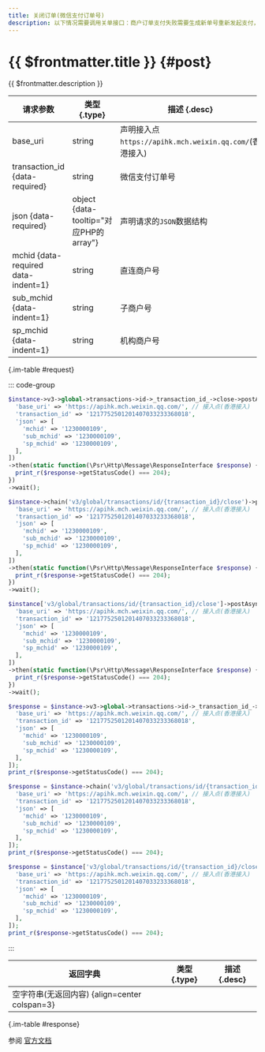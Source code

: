 ```yaml
---
title: 关闭订单(微信支付订单号)
description: 以下情况需要调用关单接口：商户订单支付失败需要生成新单号重新发起支付，要对原订单号调用关单，避免重复支付；系统下单后，用户支付超时，系统退出不再受理，避免用户继续，请调用关单接口。
---
```


# {{ $frontmatter.title }} {#post}

{{ $frontmatter.description }}

| 请求参数 | 类型 {.type} | 描述 {.desc}
| --- | --- | ---
| base_uri | string | 声明接入点`https://apihk.mch.weixin.qq.com/`(香港接入)
| transaction_id {data-required} | string | 微信支付订单号
| json {data-required} | object {data-tooltip="对应PHP的array"} | 声明请求的`JSON`数据结构
| mchid {data-required data-indent=1} | string | 直连商户号
| sub_mchid {data-indent=1} | string | 子商户号
| sp_mchid {data-indent=1} | string | 机构商户号

{.im-table #request}

::: code-group

```php [异步纯链式]
$instance->v3->global->transactions->id->_transaction_id_->close->postAsync([
  'base_uri' => 'https://apihk.mch.weixin.qq.com/', // 接入点(香港接入)
  'transaction_id' => '1217752501201407033233368018',
  'json' => [
    'mchid' => '1230000109',
    'sub_mchid' => '1230000109',
    'sp_mchid' => '1230000109',
  ],
])
->then(static function(\Psr\Http\Message\ResponseInterface $response) {
  print_r($response->getStatusCode() === 204);
})
->wait();
```

```php [异步声明式]
$instance->chain('v3/global/transactions/id/{transaction_id}/close')->postAsync([
  'base_uri' => 'https://apihk.mch.weixin.qq.com/', // 接入点(香港接入)
  'transaction_id' => '1217752501201407033233368018',
  'json' => [
    'mchid' => '1230000109',
    'sub_mchid' => '1230000109',
    'sp_mchid' => '1230000109',
  ],
])
->then(static function(\Psr\Http\Message\ResponseInterface $response) {
  print_r($response->getStatusCode() === 204);
})
->wait();
```

```php [异步属性式]
$instance['v3/global/transactions/id/{transaction_id}/close']->postAsync([
  'base_uri' => 'https://apihk.mch.weixin.qq.com/', // 接入点(香港接入)
  'transaction_id' => '1217752501201407033233368018',
  'json' => [
    'mchid' => '1230000109',
    'sub_mchid' => '1230000109',
    'sp_mchid' => '1230000109',
  ],
])
->then(static function(\Psr\Http\Message\ResponseInterface $response) {
  print_r($response->getStatusCode() === 204);
})
->wait();
```

```php [同步纯链式]
$response = $instance->v3->global->transactions->id->_transaction_id_->close->post([
  'base_uri' => 'https://apihk.mch.weixin.qq.com/', // 接入点(香港接入)
  'transaction_id' => '1217752501201407033233368018',
  'json' => [
    'mchid' => '1230000109',
    'sub_mchid' => '1230000109',
    'sp_mchid' => '1230000109',
  ],
]);
print_r($response->getStatusCode() === 204);
```

```php [同步声明式]
$response = $instance->chain('v3/global/transactions/id/{transaction_id}/close')->post([
  'base_uri' => 'https://apihk.mch.weixin.qq.com/', // 接入点(香港接入)
  'transaction_id' => '1217752501201407033233368018',
  'json' => [
    'mchid' => '1230000109',
    'sub_mchid' => '1230000109',
    'sp_mchid' => '1230000109',
  ],
]);
print_r($response->getStatusCode() === 204);
```

```php [同步属性式]
$response = $instance['v3/global/transactions/id/{transaction_id}/close']->post([
  'base_uri' => 'https://apihk.mch.weixin.qq.com/', // 接入点(香港接入)
  'transaction_id' => '1217752501201407033233368018',
  'json' => [
    'mchid' => '1230000109',
    'sub_mchid' => '1230000109',
    'sp_mchid' => '1230000109',
  ],
]);
print_r($response->getStatusCode() === 204);
```

:::

| 返回字典 | 类型 {.type} | 描述 {.desc}
| --- | --- | ---
| 空字符串(无返回内容) {align=center colspan=3}

{.im-table #response}

参阅 [官方文档](https://pay.weixin.qq.com/wiki/doc/api_external/ch/apis/chapter3_2_7.shtml)
